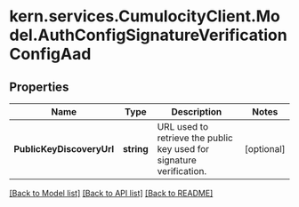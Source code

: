 
# kern.services.CumulocityClient.Model.AuthConfigSignatureVerificationConfigAad

## Properties

Name | Type | Description | Notes
------------ | ------------- | ------------- | -------------
**PublicKeyDiscoveryUrl** | **string** | URL used to retrieve the public key used for signature verification. | [optional] 

[[Back to Model list]](../README.md#documentation-for-models)
[[Back to API list]](../README.md#documentation-for-api-endpoints)
[[Back to README]](../README.md)

